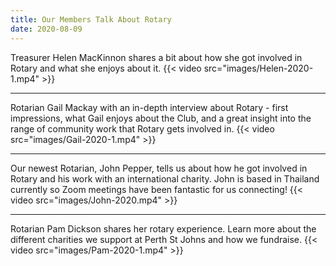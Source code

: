 ```yaml
---
title: Our Members Talk About Rotary
date: 2020-08-09
---
```

Treasurer Helen MacKinnon shares a bit about how she got involved in Rotary and what she enjoys about it.
{{< video src="images/Helen-2020-1.mp4" >}}
___

Rotarian Gail Mackay with an in-depth interview about Rotary - first impressions, what Gail enjoys about the Club,
and a great insight into the range of community work that Rotary gets involved in.
{{< video src="images/Gail-2020-1.mp4" >}}
___

Our newest Rotarian, John Pepper, tells us about how he got involved in Rotary and his work with an international charity.
John is based in Thailand currently so Zoom meetings have been fantastic for us connecting!
{{< video src="images/John-2020.mp4" >}}
___

Rotarian Pam Dickson shares her rotary experience.
Learn more about the different charities we support at Perth St Johns and how we fundraise.
{{< video src="images/Pam-2020-1.mp4" >}}
